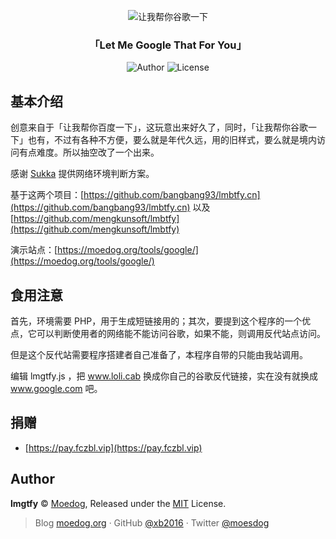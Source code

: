 <p align="center">
<img src="https://github.com/xb2016/lmgtfy/raw/master/lmgtfy.png" alt="让我帮你谷歌一下">
</p>

<h3 align="center"> 「Let Me Google That For You」</h3>

<p align="center">
<img alt="Author" src="https://img.shields.io/badge/Author-Moedog-blue.svg?style=flat-square">
<img alt="License" src="https://img.shields.io/github/license/xb2016/lmgtfy.svg?style=flat-square"/>
</p>

## 基本介绍

创意来自于「让我帮你百度一下」，这玩意出来好久了，同时，「让我帮你谷歌一下」也有，不过有各种不方便，要么就是年代久远，用的旧样式，要么就是境内访问有点难度。所以抽空改了一个出来。

感谢 [Sukka](https://github.com/SukkaW) 提供网络环境判断方案。

基于这两个项目：[https://github.com/bangbang93/lmbtfy.cn](https://github.com/bangbang93/lmbtfy.cn) 以及 [https://github.com/mengkunsoft/lmbtfy](https://github.com/mengkunsoft/lmbtfy)

演示站点：[https://moedog.org/tools/google/](https://moedog.org/tools/google/)

## 食用注意

首先，环境需要 PHP，用于生成短链接用的；其次，要提到这个程序的一个优点，它可以判断使用者的网络能不能访问谷歌，如果不能，则调用反代站点访问。

但是这个反代站需要程序搭建者自己准备了，本程序自带的只能由我站调用。

编辑 lmgtfy.js ，把 www.loli.cab 换成你自己的谷歌反代链接，实在没有就换成 www.google.com 吧。

## 捐赠

- [https://pay.fczbl.vip](https://pay.fczbl.vip)

## Author

**lmgtfy** © [Moedog](https://github.com/xb2016), Released under the [MIT](./LICENSE) License.<br>

> Blog [moedog.org](https://moedog.org) · GitHub [@xb2016](https://github.com/xb2016) · Twitter [@moesdog](https://twitter.com/moesdog)